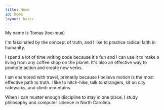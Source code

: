 ```yaml
---
title: Home
id: home
layout: basic
---
```


My name is Tomas (toe-mus)

I'm fascinated by the concept of truth, and I like to practice radical faith in humanity.

I spend a lot of time writing code because it's fun and I can use it to make a living from any coffee shop on the planet. It's also an effective way to promote action and create new verbs.

I am enamored with travel, primarily because I believe motion is the most effective path to truth. I like to hitch-hike, talk to strangers, sit on city sidewalks, and climb mountains.

When I can muster enough discipline to stay in one place, I study philosophy and computer science in North Carolina.